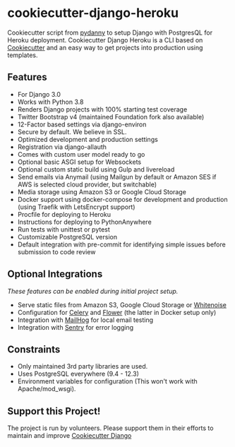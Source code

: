 # cookiecutter-django-heroku

Cookiecutter script from [pydanny](https://github.com/pydanny/cookiecutter-django) to setup Django with PostgresQL for Heroku deployment. Cookiecutter Django Heroku is a CLI based on [Cookiecutter](https://github.com/cookiecutter/cookiecutter) and an easy way to get projects into production using templates.  
  
## Features  

- For Django 3.0
- Works with Python 3.8
- Renders Django projects with 100% starting test coverage
- Twitter Bootstrap v4 (maintained Foundation fork also available)
- 12-Factor based settings via django-environ
- Secure by default. We believe in SSL.
- Optimized development and production settings
- Registration via django-allauth
- Comes with custom user model ready to go
- Optional basic ASGI setup for Websockets
- Optional custom static build using Gulp and livereload
- Send emails via Anymail (using Mailgun by default or Amazon SES if AWS is selected cloud provider, but switchable)
- Media storage using Amazon S3 or Google Cloud Storage
- Docker support using docker-compose for development and production (using Traefik with LetsEncrypt support)
- Procfile for deploying to Heroku
- Instructions for deploying to PythonAnywhere
- Run tests with unittest or pytest
- Customizable PostgreSQL version
- Default integration with pre-commit for identifying simple issues before submission to code review  

## Optional Integrations
*These features can be enabled during initial project setup.*

- Serve static files from Amazon S3, Google Cloud Storage or [Whitenoise](https://whitenoise.readthedocs.io/)  
- Configuration for [Celery](http://www.celeryproject.org/) and [Flower](https://github.com/mher/flower) (the latter in Docker setup only)  
- Integration with [MailHog](https://github.com/mailhog/MailHog) for local email testing  
- Integration with [Sentry](https://sentry.io/welcome/) for error logging  

## Constraints
- Only maintained 3rd party libraries are used.
- Uses PostgreSQL everywhere (9.4 - 12.3)
- Environment variables for configuration (This won't work with Apache/mod_wsgi).

## Support this Project!

The project is run by volunteers. Please support them in their efforts to maintain and improve [Cookiecutter Django](https://github.com/pydanny/cookiecutter-django)
